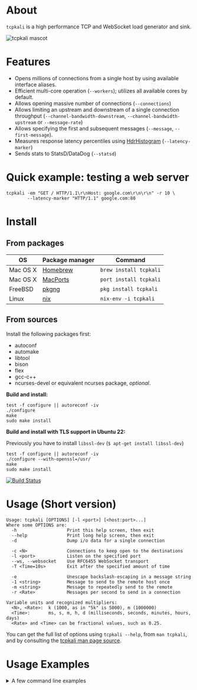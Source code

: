 
# About

`tcpkali` is a high performance TCP and WebSocket load generator and sink.

![tcpkali mascot](doc/images/tcpkali-mascot.png)

# Features

 * Opens millions of connections from a single host by using available interface aliases.
 * Efficient multi-core operation (`--workers`); utilizes all available cores by default.
 * Allows opening massive number of connections (`--connections`)
 * Allows limiting an upstream and downstream of a single connection throughput (`--channel-bandwidth-downstream`, `--channel-bandwidth-upstream` or `--message-rate`)
 * Allows specifying the first and subsequent messages (`--message`, `--first-message`).
 * Measures response latency percentiles using [HdrHistogram](https://github.com/HdrHistogram) (`--latency-marker`)
 * Sends stats to StatsD/DataDog (`--statsd`)

# Quick example: testing a web server

    tcpkali -em "GET / HTTP/1.1\r\nHost: google.com\r\n\r\n" -r 10 \
            --latency-marker "HTTP/1.1" google.com:80

# Install

## From packages

| OS       | Package manager                         | Command                |
| -------- | --------------------------------------- | ---------------------- |
| Mac OS X | [Homebrew](http://brew.sh/)             | `brew install tcpkali` |
| Mac OS X | [MacPorts](https://www.macports.org/)   | `port install tcpkali` |
| FreeBSD  | [pkgng](https://wiki.freebsd.org/pkgng) | `pkg install tcpkali`  |
| Linux    | [nix](https://nixos.org/nix/)           | `nix-env -i tcpkali`   |

## From sources

Install the following packages first:

 * autoconf
 * automake
 * libtool
 * bison
 * flex
 * gcc-c++
 * ncurses-devel or equivalent ncurses package, *optional*.

**Build and install:**

    test -f configure || autoreconf -iv
    ./configure
    make
    sudo make install
    
**Build and install with TLS support in Ubuntu 22:**

Previously you have to install `libssl-dev` (`$ apt-get install libssl-dev`)

    test -f configure || autoreconf -iv
    ./configure --with-openssl=/usr/
    make
    sudo make install

[![Build Status](https://travis-ci.org/satori-com/tcpkali.svg?branch=master)](https://travis-ci.org/satori-com/tcpkali)

# Usage (Short version)

    Usage: tcpkali [OPTIONS] [-l <port>] [<host:port>...]
    Where some OPTIONS are:
      -h                   Print this help screen, then exit
      --help               Print long help screen, then exit
      -d                   Dump i/o data for a single connection

      -c <N>               Connections to keep open to the destinations
      -l <port>            Listen on the specified port
      --ws, --websocket    Use RFC6455 WebSocket transport
      -T <Time=10s>        Exit after the specified amount of time

      -e                   Unescape backslash-escaping in a message string
      -1 <string>          Message to send to the remote host once
      -m <string>          Message to repeatedly send to the remote
      -r <Rate>            Messages per second to send in a connection

    Variable units and recognized multipliers:
      <N>, <Rate>:  k (1000, as in "5k" is 5000), m (1000000)
      <Time>:       ms, s, m, h, d (milliseconds, seconds, minutes, hours, days)
      <Rate> and <Time> can be fractional values, such as 0.25.

You can get the full list of options using `tcpkali --help`, from
`man tcpkali`, and by consulting the
[tcpkali man page source](doc/tcpkali.man.md).

# Usage Examples
<details>
<summary>A few command line examples</summary>

## TCP Examples

Connect to a local web server and do nothing:

    tcpkali 127.0.0.1:80

Connect to a local echo server and hammer it with stream of dollars:

    tcpkali --message '$' localhost:echo
    tcpkali -m '$' localhost:echo

Open 10000 connections to two remote servers:

    tcpkali --connections 10000 yahoo.com:80 google.com:80
    tcpkali -c 10k yahoo.com:80 google.com:80

Open 100 connections to itself and do nothing:

    tcpkali --connections 100 --listen-port 12345 127.0.0.1:12345
    tcpkali -c100 -l12345 127.1:12345

Open a connection to itself and send lots of cookies:

    tcpkali --listen-port 12345 --message "cookies" 127.0.0.1:12345
    tcpkali -l 12345 -m "cookies" 127.1:12345

Listen for incoming connections and throw away data for 3 hours:

    tcpkali --listen-port 12345 --duration 3h
    tcpkali -l12345 -T3h

## WebSocket examples

Open connection to the local WebSocket server, send hello, and wait:

    tcpkali --websocket --first-message "hello" 127.0.0.1:80

Open connection to the local server and send tons of empty JSON frames:

    tcpkali --websocket --message "\{ws.text}" 127.1:80

Send a binary frame with a picture every second (angle brackets are literal):

    tcpkali --ws -m "\{ws.binary <image.png>}" -r1 127.1:80

</details>
